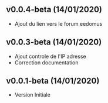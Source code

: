## v0.0.4-beta (14/01/2020)

* Ajout du lien vers le forum eedomus

## v0.0.3-beta (14/01/2020)

* Ajout controle de l'IP adresse
* Correction documentation

## v0.0.1-beta (14/01/2020)

* Version Initiale

